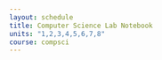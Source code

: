 ```yaml
---
layout: schedule
title: Computer Science Lab Notebook
units: "1,2,3,4,5,6,7,8"
course: compsci
---
```


